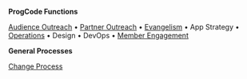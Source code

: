 **ProgCode Functions**

[Audience Outreach](Audience-Outreach) • [Partner Outreach](Partner-Outreach) • [Evangelism](Evangelism) • App Strategy • [Operations](Operations) • Design • DevOps • [Member Engagement](https://github.com/ProgressiveCoders/functions/wiki/Member-Engagement)

**General Processes**

[Change Process](Change-Process)